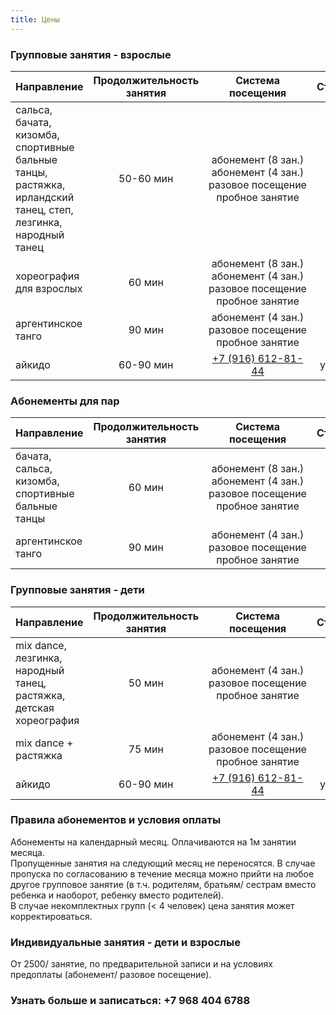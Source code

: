 ```yaml
---
title: Цены
---
```


### Групповые занятия - взрослые

| Направление                                                                              | Продолжительность занятия |                          Система посещения                          |        Стоимость         |
| ---------------------------------------------------------------------------------------- | :-----------------------: | :-----------------------------------------------------------------: | :----------------------: |
| сальса, бачата, кизомба, <br>спортивные бальные танцы, растяжка, <br>ирландский танец, степ, лезгинка,<br> народный танец|       50-60 мин          | <nobr>абонемент (8 зан.)<br>абонемент (4 зан.)<br>разовое посещение<br>пробное занятие | 6400₽<br>4000₽<br>1200₽<br>600₽   |
| хореография для взрослых                                           |        60 мин            | <nobr>абонемент (8 зан.)<br>абонемент (4 зан.)<br>разовое посещение<br>пробное занятие | 8800₽<br>5200₽<br>1800₽<br>1000₽  |
| аргентинское танго                                           |        90 мин            | <nobr>абонемент (4 зан.)<br>разовое посещение<br>пробное занятие                       | 6000₽<br>2000₽<br>1000₽  |
| айкидо                                                       |       60-90 мин          |   [+7 (916) 612-81-44](tel://+79166128144)               |        уточняйте         |
  
  
  
### Абонементы для пар

| Направление                                                                              | Продолжительность занятия |                          Система посещения                          |        Стоимость         |
| ---------------------------------------------------------------------------------------- | :-----------------------: | :-----------------------------------------------------------------: | :----------------------: |
| бачата, сальса, кизомба, спортивные<br> бальные танцы|       60 мин          | <nobr>абонемент (8 зан.)<br>абонемент (4 зан.)<br>разовое посещение<br>пробное занятие | 11200₽<br>6800₽<br>2000₽<br>1000   |
| аргентинское танго                                           |        90 мин            | <nobr>абонемент (4 зан.)<br>разовое посещение<br>пробное занятие | 10400₽<br>3000₽<br>1500₽  |

  
  
### Групповые занятия - дети

| Направление                                                                              | Продолжительность занятия |                          Система посещения                          |        Стоимость         |
| ---------------------------------------------------------------------------------------- | :-----------------------: | :-----------------------------------------------------------------: | :----------------------: |
| mix dance, лезгинка, народный танец,<br> растяжка, детская хореография|       50 мин          | <nobr>абонемент (4 зан.)<br>разовое посещение<br>пробное занятие | 3600₽<br>1200₽<br>600₽   |
| mix dance + растяжка                                           |        75 мин            | <nobr>абонемент (4 зан.)<br>разовое посещение<br>пробное занятие | 4800₽<br>1800₽<br>800₽  |
| айкидо                                                       |       60-90 мин          |   [+7 (916) 612-81-44](tel://+79166128144)               |        уточняйте         |


 
### Правила абонементов и условия оплаты

Абонементы на календарный месяц. Оплачиваются на 1м занятии месяца.<br>
Пропущенные занятия на следующий месяц не переносятся. В случае пропуска по согласованию в течение месяца можно прийти на любое другое групповое занятие (в т.ч. родителям, братьям/ сестрам вместо ребенка и наоборот, ребенку вместо родителей).<br>
В случае некомплектных групп (< 4 человек) цена занятия может корректироваться.<br>

  
### Индивидуальные занятия - дети и взрослые

От 2500/ занятие, по предварительной записи и на условиях предоплаты (абонемент/ разовое посещение). 


### Узнать больше и записаться: +7 968 404 6788

